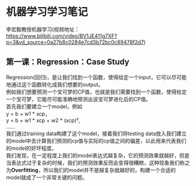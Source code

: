 # 机器学习学习笔记
李宏毅教授机器学习(视频地址：https://www.bilibili.com/video/BV1JE411g7XF?p=3&vd_source=0a27b8c0284e7cd3b72bc0c89478f2d7)  
## 第一课：Regression：Case Study  
Regression(回归)，是让我们找到一个函数，使得给定一个input，它可以尽可能地通过这个函数转化成我们想要的output。  
例如我们想要预测一个宝可梦的CP值，也就是我们需要找到一个函数，使得给定一个宝可梦，它能尽可能准确地预测出该宝可梦进化后的CP值。  
首先我们要建立一个model，例如  
y = b + w1 \* xcp，  
y = b + w1 \* xcp + w2 \* (xcp)²,  
……  
我们通过training data构建了这个model，接着我们将testing data放入我们建立的model中去计算我们预测的cp值与实际的cp值之间的偏差，以此用来代表我们的model的好坏程度。  
我们发现，在一定程度上我们的model表达式越复杂，它的预测效果就越好，但是当表达式过于复杂的时候，我们的预测效果反而会变得很糟糕，这种现象我们称之为**Overfitting**，所以我们的model并不是越复杂就越好的，构建一个合适的model就成了一个非常关键的问题。
